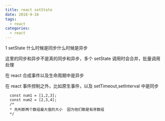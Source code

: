 ```yaml
---
title: react setState
date: 2018-9-16
tags:
  - react
categories:
  - react
---
```


1 setState 什么时候是同步什么时候是异步

这里的同步和异步不是真的同步和异步，多个 setState 调用时会合并，批量调用处理

在 react 合成事件以及生命周期中是异步

在 react 事件控制之外，比如原生事件，以及 setTimeout,setInterval 中是同步

```
  const num1 = [1,2,3];
  const num2 = [2,3,4];
  /*
  * 先判断两个数组最大值的大小  因为他们都是有序数组
  */
```
